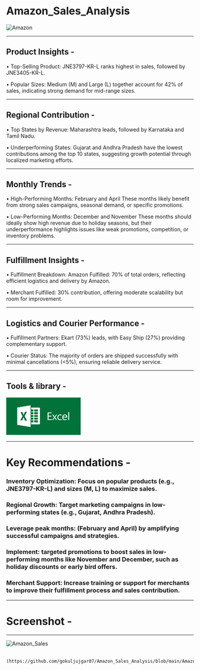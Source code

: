 # Amazon_Sales_Analysis 



![Amazon](https://github.com/user-attachments/assets/4bd3b123-7a2d-4f0a-8864-44bc7f564023)


---

## Product Insights -

 • Top-Selling Product: JNE3797-KR-L ranks highest in sales, followed by JNE3405-KR-L.

 • Popular Sizes: Medium (M) and Large (L) together account for 42% of sales, indicating strong demand for mid-range sizes.

 ---

## Regional Contribution -

  • Top States by Revenue: Maharashtra leads, followed by Karnataka and Tamil Nadu.

  • Underperforming States: Gujarat and Andhra Pradesh have the lowest contributions among the top 10 states, suggesting growth potential through localized      marketing efforts.

  ---

## Monthly Trends -

  • High-Performing Months: February and April These months likely benefit from strong sales campaigns, seasonal demand, or specific promotions.

  • Low-Performing Months: December and November  These months should ideally show high revenue due to holiday seasons, but their underperformance highlights issues like weak promotions, competition, or inventory problems.

  ---

## Fulfillment Insights -

  • Fulfillment Breakdown: Amazon Fulfilled: 70% of total orders, reflecting efficient logistics and delivery by Amazon.

  • Merchant Fulfilled: 30% contribution, offering moderate scalability but room for improvement.

  ---

## Logistics and Courier Performance -

  • Fulfillment Partners: Ekart (73%) leads, with Easy Ship (27%) providing complementary support.

  • Courier Status: The majority of orders are shipped successfully with minimal cancellations (<5%), ensuring reliable delivery service.

  ---

## Tools & library -

<img src="https://github.com/gokuljujgar07/Coffee_Sales_Dashboard/blob/main/excel.jpg" alt="logo" width="200" height="100"/>


---




# Key Recommendations -


### Inventory Optimization: Focus on popular products (e.g., JNE3797-KR-L) and sizes (M, L) to maximize sales.

### Regional Growth: Target marketing campaigns in low-performing states (e.g., Gujarat, Andhra Pradesh).

### Leverage peak months: (February and April) by amplifying successful campaigns and strategies.

### Implement: targeted promotions to boost sales in low-performing months like November and December, such as holiday discounts or early bird offers.

### Merchant Support: Increase training or support for merchants to improve their fulfillment process and sales contribution.

---

# Screenshot -

---

<img width="913" alt="Amazon_Sales" src="https://github.com/user-attachments/assets/66fe6b1a-4546-4dd0-aa57-84527b2fd112" />







      (https://github.com/gokuljujgar07/Amazon_Sales_Analysis/blob/main/Amazon_Sales.png) &nbsp;

